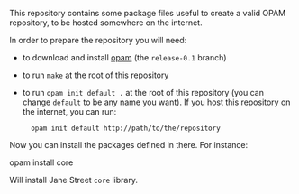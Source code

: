 This repository contains some package files useful to create a valid
OPAM repository, to be hosted somewhere on the internet.

In order to prepare the repository you will need:

* to download and install
  [opam](http://www.github.com/OCamlPro/opam/tree/release-0.1) (the
  `release-0.1` branch)

* to run `make` at the root of this repository

* to run `opam init default .` at the root of this repository (you can
  change `default` to be any name you want). If you host this
  repository on the internet, you can run:

        opam init default http://path/to/the/repository

Now you can install the packages defined in there. For instance:

   opam install core

Will install Jane Street `core` library.
